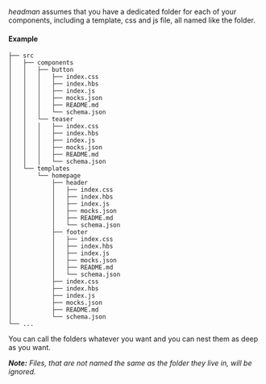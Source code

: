 _headman_ assumes that you have a dedicated folder for each of your components, including a template, css and js file, all named like the folder.

#### Example

```
├── src
│   ├── components
│   │   ├── button
│   │   │   ├── index.css
│   │   │   ├── index.hbs
│   │   │   ├── index.js
│   │   │   ├── mocks.json
│   │   │   ├── README.md
│   │   │   └── schema.json
│   │   └── teaser
│   │   │   ├── index.css
│   │   │   ├── index.hbs
│   │   │   ├── index.js
│   │   │   ├── mocks.json
│   │   │   ├── README.md
│   │   │   └── schema.json
│   └── templates
│       └── homepage
│           ├── header
│           │   ├── index.css
│           │   ├── index.hbs
│           │   ├── index.js
│           │   ├── mocks.json
│           │   ├── README.md
│           │   └── schema.json
│           ├── footer
│           │   ├── index.css
│           │   ├── index.hbs
│           │   ├── index.js
│           │   ├── mocks.json
│           │   ├── README.md
│           │   └── schema.json
│           ├── index.css
│           ├── index.hbs
│           ├── index.js
│           ├── mocks.json
│           ├── README.md
│           └── schema.json
└── ...
```

You can call the folders whatever you want and you can nest them as deep as you want.

_**Note:** Files, that are not named the same as the folder they live in, will be ignored._

